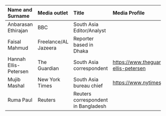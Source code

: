 | Name and Surname      | Media outlet         | Title                               | Media Profile                                             | X Account                                                    | Email Address            |
|:----------------------|:---------------------|:------------------------------------|:----------------------------------------------------------|:-------------------------------------------------------------|:-------------------------|
| Anbarasan Ethirajan   | BBC                  | South Asia Editor/Analyst           |                                                           | [https://x.com/anbarasanethi](https://x.com/anbarasanethi)   |                          |
| Faisal Mahmud         | Freelance/AL Jazeera | Reporter based in Dhaka             |                                                           | [https://x.com/faisal_reports](https://x.com/faisal_reports) |                          |
| Hannah Ellis-Petersen | The Guardian         | South Asia correspondent            | https://www.theguardian.com/profile/hannah-ellis-petersen | [https://x.com/HannahEP](https://x.com/HannahEP)             |                          |
| Mujib Mashal          | New York Times       | South Asia bureau chief             | https://www.nytimes.com/by/mujib-mashal                   | [https://x.com/MujMash](https://x.com/MujMash)               | mujib.mashal@nytimes.com |
| Ruma Paul             | Reuters              | Reuters correspondent in Bangladesh |                                                           | [https://x.com/reutersruma](https://x.com/reutersruma)       |                          |